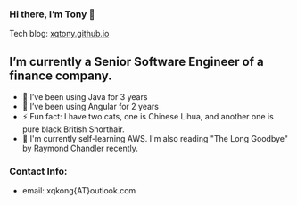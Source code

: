### Hi there, I’m Tony 👋

Tech blog: [xqtony.github.io](https://xqtony.github.io)

## I’m currently a Senior Software Engineer of a finance company.
- 🔭 I’ve been using Java for 3 years
- 🌱 I’ve been using Angular for 2 years
- ⚡ Fun fact: I have two cats, one is Chinese Lihua, and another one is pure black British Shorthair. 
- 💬 I'm currently self-learning AWS. I'm also reading "The Long Goodbye" by Raymond Chandler recently.
### Contact Info:
- email: xqkong{AT}outlook.com
